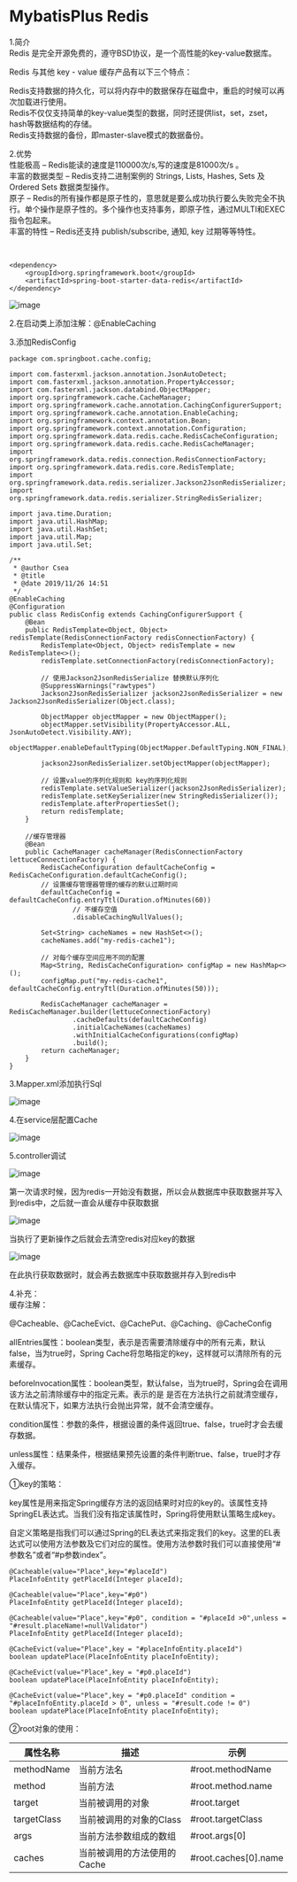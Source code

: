 # MybatisPlus Redis

1.简介  
Redis 是完全开源免费的，遵守BSD协议，是一个高性能的key-value数据库。

Redis 与其他 key - value 缓存产品有以下三个特点：

 Redis支持数据的持久化，可以将内存中的数据保存在磁盘中，重启的时候可以再次加载进行使用。  
 Redis不仅仅支持简单的key-value类型的数据，同时还提供list，set，zset，hash等数据结构的存储。  
 Redis支持数据的备份，即master-slave模式的数据备份。

2.优势  
性能极高 – Redis能读的速度是110000次/s,写的速度是81000次/s 。  
丰富的数据类型 – Redis支持二进制案例的 Strings, Lists, Hashes, Sets 及 Ordered Sets 数据类型操作。  
原子 – Redis的所有操作都是原子性的，意思就是要么成功执行要么失败完全不执行。单个操作是原子性的。多个操作也支持事务，即原子性，通过MULTI和EXEC指令包起来。  
丰富的特性 – Redis还支持 publish/subscribe, 通知, key 过期等等特性。  

‍

```shell
<dependency>
	<groupId>org.springframework.boot</groupId>
	<artifactId>spring-boot-starter-data-redis</artifactId>
</dependency>

```

​![image](assets/image-20230307205620-o4zlrds.png)​

2.在启动类上添加注解：@EnableCaching

3.添加RedisConfig

```shell
package com.springboot.cache.config;

import com.fasterxml.jackson.annotation.JsonAutoDetect;
import com.fasterxml.jackson.annotation.PropertyAccessor;
import com.fasterxml.jackson.databind.ObjectMapper;
import org.springframework.cache.CacheManager;
import org.springframework.cache.annotation.CachingConfigurerSupport;
import org.springframework.cache.annotation.EnableCaching;
import org.springframework.context.annotation.Bean;
import org.springframework.context.annotation.Configuration;
import org.springframework.data.redis.cache.RedisCacheConfiguration;
import org.springframework.data.redis.cache.RedisCacheManager;
import org.springframework.data.redis.connection.RedisConnectionFactory;
import org.springframework.data.redis.core.RedisTemplate;
import org.springframework.data.redis.serializer.Jackson2JsonRedisSerializer;
import org.springframework.data.redis.serializer.StringRedisSerializer;

import java.time.Duration;
import java.util.HashMap;
import java.util.HashSet;
import java.util.Map;
import java.util.Set;

/**
 * @author Csea
 * @title
 * @date 2019/11/26 14:51
 */
@EnableCaching
@Configuration
public class RedisConfig extends CachingConfigurerSupport {
    @Bean
    public RedisTemplate<Object, Object> redisTemplate(RedisConnectionFactory redisConnectionFactory) {
        RedisTemplate<Object, Object> redisTemplate = new RedisTemplate<>();
        redisTemplate.setConnectionFactory(redisConnectionFactory);

        // 使用Jackson2JsonRedisSerialize 替换默认序列化
        @SuppressWarnings("rawtypes")
        Jackson2JsonRedisSerializer jackson2JsonRedisSerializer = new Jackson2JsonRedisSerializer(Object.class);

        ObjectMapper objectMapper = new ObjectMapper();
        objectMapper.setVisibility(PropertyAccessor.ALL, JsonAutoDetect.Visibility.ANY);
        objectMapper.enableDefaultTyping(ObjectMapper.DefaultTyping.NON_FINAL);

        jackson2JsonRedisSerializer.setObjectMapper(objectMapper);

        // 设置value的序列化规则和 key的序列化规则
        redisTemplate.setValueSerializer(jackson2JsonRedisSerializer);
        redisTemplate.setKeySerializer(new StringRedisSerializer());
        redisTemplate.afterPropertiesSet();
        return redisTemplate;
    }

    //缓存管理器
    @Bean
    public CacheManager cacheManager(RedisConnectionFactory lettuceConnectionFactory) {
        RedisCacheConfiguration defaultCacheConfig = RedisCacheConfiguration.defaultCacheConfig();
        // 设置缓存管理器管理的缓存的默认过期时间
        defaultCacheConfig = defaultCacheConfig.entryTtl(Duration.ofMinutes(60))
                // 不缓存空值
                .disableCachingNullValues();

        Set<String> cacheNames = new HashSet<>();
        cacheNames.add("my-redis-cache1");

        // 对每个缓存空间应用不同的配置
        Map<String, RedisCacheConfiguration> configMap = new HashMap<>();
        configMap.put("my-redis-cache1", defaultCacheConfig.entryTtl(Duration.ofMinutes(50)));

        RedisCacheManager cacheManager = RedisCacheManager.builder(lettuceConnectionFactory)
                .cacheDefaults(defaultCacheConfig)
                .initialCacheNames(cacheNames)
                .withInitialCacheConfigurations(configMap)
                .build();
        return cacheManager;
    }
}

```

3.Mapper.xml添加执行Sql

​![image](assets/image-20230307205644-pq6cpbz.png)​

4.在service层配置Cache

​![image](assets/image-20230307205651-25qvrnw.png)​

5.controller调试

​![image](assets/image-20230307205700-zm7win4.png)​

第一次请求时候，因为redis一开始没有数据，所以会从数据库中获取数据并写入到redis中，之后就一直会从缓存中获取数据

​![image](assets/image-20230307205710-8mgo1b1.png)​

当执行了更新操作之后就会去清空redis对应key的数据

​![image](assets/image-20230307205719-g1ksnbx.png)​

在此执行获取数据时，就会再去数据库中获取数据并存入到redis中

4.补充：  
缓存注解：

 @Cacheable、@CacheEvict、@CachePut、@Caching、@CacheConfig

 allEntries属性：boolean类型，表示是否需要清除缓存中的所有元素，默认false，当为true时，Spring Cache将忽略指定的key，这样就可以清除所有的元素缓存。

 beforeInvocation属性：boolean类型，默认false，当为true时，Spring会在调用该方法之前清除缓存中的指定元素。表示的是 是否在方法执行之前就清空缓存，在默认情况下，如果方法执行会抛出异常，就不会清空缓存。

 condition属性：参数的条件，根据设置的条件返回true、false，true时才会去缓存数据。

 unless属性：结果条件，根据结果预先设置的条件判断true、false，true时才存入缓存。

 ①key的策略：

 key属性是用来指定Spring缓存方法的返回结果时对应的key的。该属性支持SpringEL表达式。当我们没有指定该属性时，Spring将使用默认策略生成key。

 自定义策略是指我们可以通过Spring的EL表达式来指定我们的key。这里的EL表达式可以使用方法参数及它们对应的属性。使用方法参数时我们可以直接使用“#参数名”或者“#​p参数index”。  

```shell
@Cacheable(value="Place",key="#placeId")
PlaceInfoEntity getPlaceId(Integer placeId);

@Cacheable(value="Place",key="#p0")
PlaceInfoEntity getPlaceId(Integer placeId);

@Cacheable(value="Place",key="#p0", condition = "#placeId >0",unless = "#result.placeName!=nullValidator")
PlaceInfoEntity getPlaceId(Integer placeId);

@CacheEvict(value="Place",key = "#placeInfoEntity.placeId")
boolean updatePlace(PlaceInfoEntity placeInfoEntity);

@CacheEvict(value="Place",key = "#p0.placeId")
boolean updatePlace(PlaceInfoEntity placeInfoEntity);

@CacheEvict(value="Place",key = "#p0.placeId" condition = "#placeInfoEntity.placeId > 0", unless = "#result.code != 0")
boolean updatePlace(PlaceInfoEntity placeInfoEntity);

```

②root对象的使用：

|属性名称|描述|示例|
| -------------| -----------------------------| ----------------------|
|methodName|当前方法名|#root.methodName|
|method|当前方法|#root.method.name|
|target|当前被调用的对象|#root.target|
|targetClass|当前被调用的对象的Class|#root.targetClass|
|args|当前方法参数组成的数组|#root.args[0]|
|caches|当前被调用的方法使用的Cache|#root.caches[0].name|

‍
